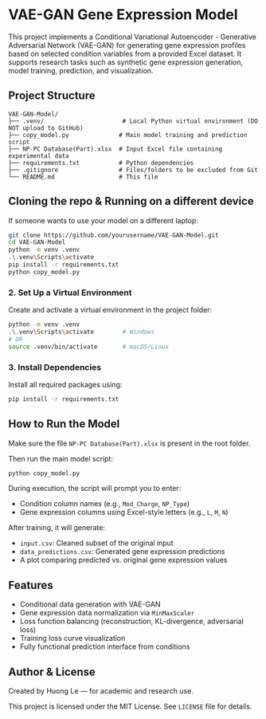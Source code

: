# VAE-GAN Gene Expression Model

This project implements a Conditional Variational Autoencoder - Generative Adversarial Network (VAE-GAN) for generating gene expression profiles based on selected condition variables from a provided Excel dataset. It supports research tasks such as synthetic gene expression generation, model training, prediction, and visualization.

## Project Structure

```
VAE-GAN-Model/
├── .venv/                      # Local Python virtual environment (DO NOT upload to GitHub)
├── copy_model.py              # Main model training and prediction script
├── NP-PC Database(Part).xlsx  # Input Excel file containing experimental data
├── requirements.txt           # Python dependencies
├── .gitignore                 # Files/folders to be excluded from Git
└── README.md                  # This file
```

## Cloning the repo & Running on a different device

If someone wants to use your model on a different laptop:

```bash
git clone https://github.com/yourusername/VAE-GAN-Model.git
cd VAE-GAN-Model
python -m venv .venv
.\.venv\Scripts\activate
pip install -r requirements.txt
python copy_model.py
```


### 2. Set Up a Virtual Environment

Create and activate a virtual environment in the project folder:

```bash
python -m venv .venv
.\.venv\Scripts\activate        # Windows
# OR
source .venv/bin/activate       # macOS/Linux
```

### 3. Install Dependencies

Install all required packages using:

```bash
pip install -r requirements.txt
```

## How to Run the Model

Make sure the file `NP-PC Database(Part).xlsx` is present in the root folder.

Then run the main model script:

```bash
python copy_model.py
```

During execution, the script will prompt you to enter:

- Condition column names (e.g., `Mod_Charge`, `NP_Type`)
- Gene expression columns using Excel-style letters (e.g., `L`, `M`, `N`)

After training, it will generate:

- `input.csv`: Cleaned subset of the original input
- `data_predictions.csv`: Generated gene expression predictions
- A plot comparing predicted vs. original gene expression values

## Features

- Conditional data generation with VAE-GAN
- Gene expression data normalization via `MinMaxScaler`
- Loss function balancing (reconstruction, KL-divergence, adversarial loss)
- Training loss curve visualization
- Fully functional prediction interface from conditions

## Author & License

Created by Huong Le — for academic and research use.

This project is licensed under the MIT License. See `LICENSE` file for details.
